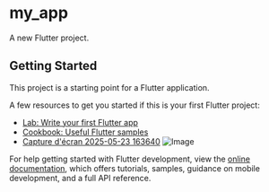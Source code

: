 # my_app

A new Flutter project.

## Getting Started

This project is a starting point for a Flutter application.

A few resources to get you started if this is your first Flutter project:

- [Lab: Write your first Flutter app](https://docs.flutter.dev/get-started/codelab)
- [Cookbook: Useful Flutter samples](https://docs.flutter.dev/cookbook)
- [Capture d'écran 2025-05-23 163640](https://github.com/user-attachments/assets/871dc3f7-0b23-494d-bf74-d7627d8e3fa0)
![Image](https://github.com/user-attachments/assets/35447dfa-93fb-498e-8e5a-c6775d38f54e)


For help getting started with Flutter development, view the
[online documentation](https://docs.flutter.dev/), which offers tutorials,
samples, guidance on mobile development, and a full API reference.
